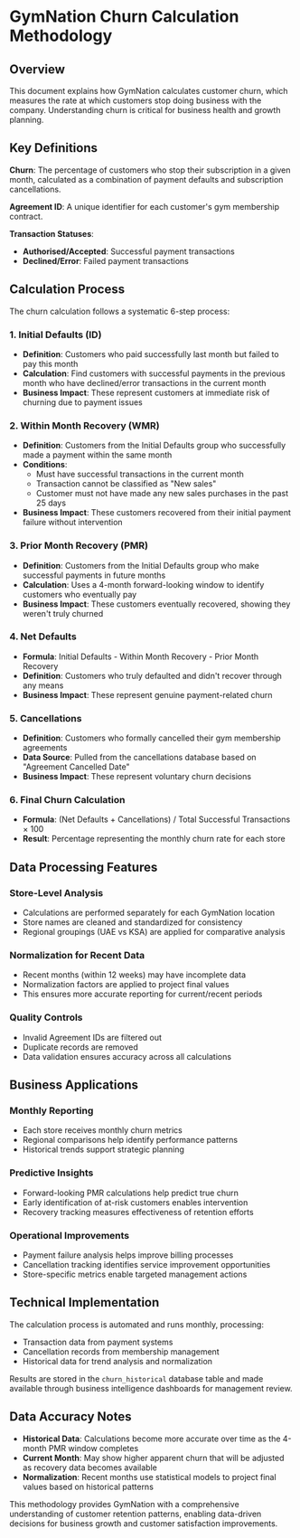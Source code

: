 # GymNation Churn Calculation Methodology

## Overview

This document explains how GymNation calculates customer churn, which measures the rate at which customers stop doing business with the company. Understanding churn is critical for business health and growth planning.

## Key Definitions

**Churn**: The percentage of customers who stop their subscription in a given month, calculated as a combination of payment defaults and subscription cancellations.

**Agreement ID**: A unique identifier for each customer's gym membership contract.

**Transaction Statuses**:
- **Authorised/Accepted**: Successful payment transactions
- **Declined/Error**: Failed payment transactions

## Calculation Process

The churn calculation follows a systematic 6-step process:

### 1. Initial Defaults (ID)
- **Definition**: Customers who paid successfully last month but failed to pay this month
- **Calculation**: Find customers with successful payments in the previous month who have declined/error transactions in the current month
- **Business Impact**: These represent customers at immediate risk of churning due to payment issues

### 2. Within Month Recovery (WMR)
- **Definition**: Customers from the Initial Defaults group who successfully made a payment within the same month
- **Conditions**: 
  - Must have successful transactions in the current month
  - Transaction cannot be classified as "New sales"
  - Customer must not have made any new sales purchases in the past 25 days
- **Business Impact**: These customers recovered from their initial payment failure without intervention

### 3. Prior Month Recovery (PMR)
- **Definition**: Customers from the Initial Defaults group who make successful payments in future months
- **Calculation**: Uses a 4-month forward-looking window to identify customers who eventually pay
- **Business Impact**: These customers eventually recovered, showing they weren't truly churned

### 4. Net Defaults
- **Formula**: Initial Defaults - Within Month Recovery - Prior Month Recovery
- **Definition**: Customers who truly defaulted and didn't recover through any means
- **Business Impact**: These represent genuine payment-related churn

### 5. Cancellations
- **Definition**: Customers who formally cancelled their gym membership agreements
- **Data Source**: Pulled from the cancellations database based on "Agreement Cancelled Date"
- **Business Impact**: These represent voluntary churn decisions

### 6. Final Churn Calculation
- **Formula**: (Net Defaults + Cancellations) / Total Successful Transactions × 100
- **Result**: Percentage representing the monthly churn rate for each store

## Data Processing Features

### Store-Level Analysis
- Calculations are performed separately for each GymNation location
- Store names are cleaned and standardized for consistency
- Regional groupings (UAE vs KSA) are applied for comparative analysis

### Normalization for Recent Data
- Recent months (within 12 weeks) may have incomplete data
- Normalization factors are applied to project final values
- This ensures more accurate reporting for current/recent periods

### Quality Controls
- Invalid Agreement IDs are filtered out
- Duplicate records are removed
- Data validation ensures accuracy across all calculations

## Business Applications

### Monthly Reporting
- Each store receives monthly churn metrics
- Regional comparisons help identify performance patterns
- Historical trends support strategic planning

### Predictive Insights
- Forward-looking PMR calculations help predict true churn
- Early identification of at-risk customers enables intervention
- Recovery tracking measures effectiveness of retention efforts

### Operational Improvements
- Payment failure analysis helps improve billing processes
- Cancellation tracking identifies service improvement opportunities
- Store-specific metrics enable targeted management actions

## Technical Implementation

The calculation process is automated and runs monthly, processing:
- Transaction data from payment systems
- Cancellation records from membership management
- Historical data for trend analysis and normalization

Results are stored in the `churn_historical` database table and made available through business intelligence dashboards for management review.

## Data Accuracy Notes

- **Historical Data**: Calculations become more accurate over time as the 4-month PMR window completes
- **Current Month**: May show higher apparent churn that will be adjusted as recovery data becomes available
- **Normalization**: Recent months use statistical models to project final values based on historical patterns

This methodology provides GymNation with a comprehensive understanding of customer retention patterns, enabling data-driven decisions for business growth and customer satisfaction improvements. 